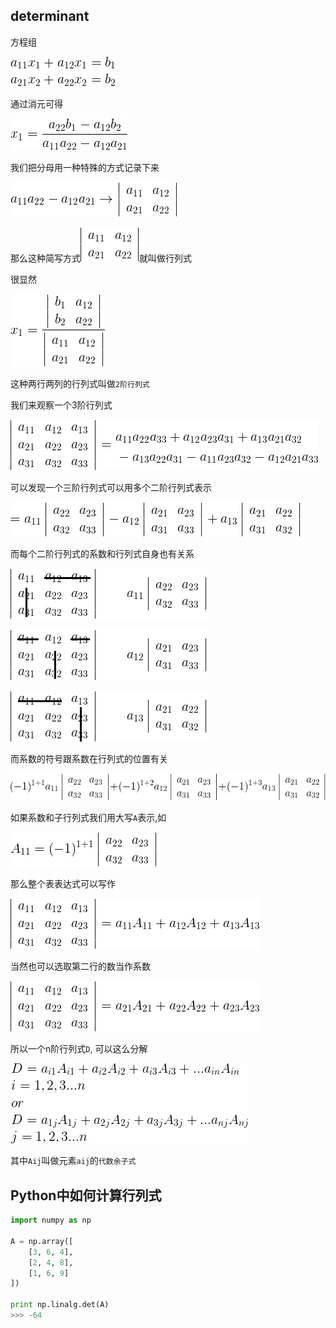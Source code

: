 determinant
----
方程组

![](img/行列式1.png)

通过消元可得

![](img/行列式2.png)

我们把分母用一种特殊的方式记录下来

![](img/行列式4.png)

那么这种简写方式![](img/行列式3.png)就叫做行列式

很显然

![](img/行列式5.png)

这种两行两列的行列式叫做`2阶行列式`

我们来观察一个3阶行列式

![](img/行列式6.png)

可以发现一个三阶行列式可以用多个二阶行列式表示

![](img/行列式7.png)

而每个二阶行列式的系数和行列式自身也有关系


![](img/行列式8.png)

![](img/行列式9.png)

![](img/行列式10.png)

而系数的符号跟系数在行列式的位置有关

![](img/行列式11.png)

如果系数和子行列式我们用大写`A`表示,如

![](img/行列式12.png)

那么整个表表达式可以写作

![](img/行列式13.png)

当然也可以选取第二行的数当作系数

![](img/行列式14.png)

所以一个n阶行列式`D`, 可以这么分解


![](img/行列式15.png)

其中`Aij`叫做元素`aij`的`代数余子式`



Python中如何计算行列式
----
```python
import numpy as np

A = np.array([
    [3, 6, 4],
    [2, 4, 8],
    [1, 6, 9]
])

print np.linalg.det(A)
>>> -64
```